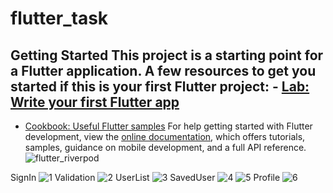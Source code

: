 # flutter_task
## Getting Started This project is a starting point for a Flutter application. A few resources to get you started if this is your first Flutter project: - [Lab: Write your first Flutter app](https://docs.flutter.dev/get-started/codelab)
 - [Cookbook: Useful Flutter samples](https://docs.flutter.dev/cookbook)
For help getting started with Flutter development, view the
[online documentation](https://docs.flutter.dev/), which offers tutorials, samples, guidance on mobile development, and a full API reference.
![flutter_riverpod](https://github.com/oguzhanmavii/flutter_task/assets/77650437/585bd5e6-dccf-474f-93e6-5535c9ec7de2)

SignIn
![1](https://github.com/oguzhanmavii/flutter_task/assets/77650437/d4920e9e-fcec-496c-baeb-fd0633a24b83)
Validation
![2](https://github.com/oguzhanmavii/flutter_task/assets/77650437/e8c876f1-5342-4f0c-9b98-788d0efe3b6c)
UserList
![3](https://github.com/oguzhanmavii/flutter_task/assets/77650437/d9ee6f3d-c15c-4cd2-9364-962d22b96fe7)
SavedUser
![4](https://github.com/oguzhanmavii/flutter_task/assets/77650437/548a9380-e41c-4e65-b918-4ccd65faebac)
![5](https://github.com/oguzhanmavii/flutter_task/assets/77650437/a4673990-1c2c-4d10-9682-fe76e4cc6063)
Profile
![6](https://github.com/oguzhanmavii/flutter_task/assets/77650437/7f0deda0-ec9f-4a9f-9a14-47bea65b5d8c)
